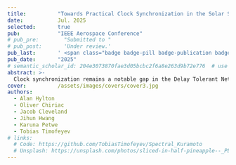 ```yaml
---
title:          "Towards Practical Clock Synchronization in the Solar System Internet"
date:           Jul. 2025
selected:       true
pub:            "IEEE Aerospace Conference"
# pub_pre:        "Submitted to "
# pub_post:       'Under review.'
pub_last:       ' <span class="badge badge-pill badge-publication badge-success">Spotlight</span>'
pub_date:       "2025"
# semantic_scholar_id: 204e3073870fae3d05bcbc2f6a8e263d9b72e776  # use this to retrieve citation count
abstract: >-
  Clock synchronization remains a notable gap in the Delay Tolerant Networking (DTN) suite of protocols. However, following the great theoretical advances in the area and a highly successful DTN experiment campaign on the International Space Station (ISS), a strong enough foundation has been laid to support a practical clock synchronization protocol and implementation for the Solar System Internet (SSI). In this paper we work with the theoretical developments along with the lessons-learned from the DTN experiments to drive a clock synchronization protocol and implementation for practical SSI network architectures, complete with code and simulation analyses. In addition to the recent technical and feature growth of DTN, network architectures have begun taking center stage. This was particularly true with the ISS experiments which operated over a multitude of DTN network boundaries (as well as project and programmatic boundaries), yielding operational experience with proper DTN network architectures. Taking this a step further, it is expected that future users in space will subscribe to multiple service providers, implying multiple network areas and boundaries. Such an architecture is central to the upcoming LunaNet, which notably has nodes that do not neighbor authoritative clock sources. After covering the basics of DTN, we recall the most germane aspects of clock synchronization for DTNs. This includes remarks on routing in DTNs, which is often schedule-based; we emphasize that this alone demonstrates how crucial clock synchronization is for scalability. The introduction continues with a discussion of the ISS experiment network architectures and its implications for this work. The key components have been implemented and applied to clock synchronization for a portion of NASA's DTN experiments network. The implementation is openly available and will be integrated into the High-rate DTN (HDTN) implementation. We then cover parameter optimization and the ramifications of choosing underlying equation solvers for convergence. Observations based on network architectures are used to explain the multiple implementation paths available in DTN and which one was chosen. We conclude with the analysis of a simulation based on the ISS network architecture and the future work thereby inspired.
cover:          /assets/images/covers/cover3.jpg
authors:
  - Alan Hylton
  - Oliver Chiriac
  - Jacob Cleveland
  - Jihun Hwang
  - Karuna Petwe
  - Tobias Timofeyev
# links:
  # Code: https://github.com/TobiasTimofeyev/Spectral_Kuramoto
  # Unsplash: https://unsplash.com/photos/sliced-in-half-pineapple--_PLJZmHZzk
---
```

